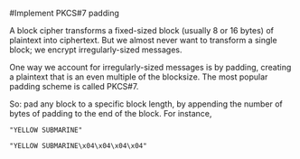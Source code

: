 #Implement PKCS#7 padding

A block cipher transforms a fixed-sized block (usually 8 or 16 bytes) of
plaintext into ciphertext. But we almost never want to transform a single
block; we encrypt irregularly-sized messages.

One way we account for irregularly-sized messages is by padding, creating
a plaintext that is an even multiple of the blocksize. The most popular
padding scheme is called PKCS#7.

So: pad any block to a specific block length, by appending the number of
bytes of padding to the end of the block. For instance,

```
"YELLOW SUBMARINE"
```

```
"YELLOW SUBMARINE\x04\x04\x04\x04"
```


